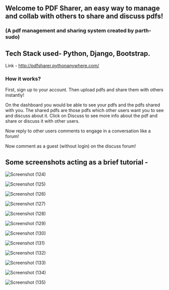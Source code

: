 
## Welcome to PDF Sharer, an easy way to manage and collab with others to share and discuss pdfs!
### (A pdf management and sharing system created by parth-sudo)


## Tech Stack used- Python, Django, Bootstrap.

Link - http://pdfsharer.pythonanywhere.com/

### How it works?

First, sign up to your account. Then upload pdfs and share them with others instantly!

On the dashboard you would be able to see your pdfs and the pdfs shared with you. The shared pdfs are those pdfs which other users want you to see and discuss about it. Click on Discuss to see more info about the pdf and share or discuss it with other users.

Now reply to other users comments to engage in a conversation like a forum!

Now comment as a guest (without login) on the discuss forum!

## Some screenshots acting as a brief tutorial - 


![Screenshot (124)](https://github.com/parth-sudo/pdf-management-system/assets/59291824/fed375f4-dbf3-4002-8a7d-b3a296bd9d13)



![Screenshot (125)](https://github.com/parth-sudo/pdf-management-system/assets/59291824/b7d8f74d-bae2-49ce-b4fc-ba0e016ba797)



![Screenshot (126)](https://github.com/parth-sudo/pdf-management-system/assets/59291824/bb1100c8-ccab-4517-99ba-590d4766d289)



![Screenshot (127)](https://github.com/parth-sudo/pdf-management-system/assets/59291824/6899d8ab-5af9-4265-9dee-81652e7405ed)



![Screenshot (128)](https://github.com/parth-sudo/pdf-management-system/assets/59291824/be287067-c7c5-4ef0-b6ba-33179c080068)



![Screenshot (129)](https://github.com/parth-sudo/pdf-management-system/assets/59291824/8eaf0098-3d10-40c5-86c0-72304c2fe6bb)



![Screenshot (130)](https://github.com/parth-sudo/pdf-management-system/assets/59291824/ec4292aa-252b-41f3-aa9f-7c161586f56a)



![Screenshot (131)](https://github.com/parth-sudo/pdf-management-system/assets/59291824/85789154-ffbf-4c71-beb6-22726c460443)



![Screenshot (132)](https://github.com/parth-sudo/pdf-management-system/assets/59291824/89b38647-8a6a-417c-95b4-c9ee99052274)



![Screenshot (133)](https://github.com/parth-sudo/pdf-management-system/assets/59291824/4ea96996-e568-4bd6-af5f-300f7b1d54d3)



![Screenshot (134)](https://github.com/parth-sudo/pdf-management-system/assets/59291824/5076d422-1c61-4307-8611-c7f4acdfd9e3)



![Screenshot (135)](https://github.com/parth-sudo/pdf-management-system/assets/59291824/c731ac86-ed83-4155-953d-744d89eb8a6c)




















